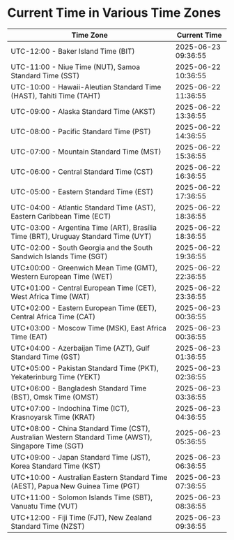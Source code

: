 # Current Time in Various Time Zones

| Time Zone | Current Time |
|-----------|--------------|
| UTC-12:00 - Baker Island Time (BIT) | 2025-06-23 09:36:55 |
| UTC-11:00 - Niue Time (NUT), Samoa Standard Time (SST) | 2025-06-22 10:36:55 |
| UTC-10:00 - Hawaii-Aleutian Standard Time (HAST), Tahiti Time (TAHT) | 2025-06-22 11:36:55 |
| UTC-09:00 - Alaska Standard Time (AKST) | 2025-06-22 13:36:55 |
| UTC-08:00 - Pacific Standard Time (PST) | 2025-06-22 14:36:55 |
| UTC-07:00 - Mountain Standard Time (MST) | 2025-06-22 15:36:55 |
| UTC-06:00 - Central Standard Time (CST) | 2025-06-22 16:36:55 |
| UTC-05:00 - Eastern Standard Time (EST) | 2025-06-22 17:36:55 |
| UTC-04:00 - Atlantic Standard Time (AST), Eastern Caribbean Time (ECT) | 2025-06-22 18:36:55 |
| UTC-03:00 - Argentina Time (ART), Brasília Time (BRT), Uruguay Standard Time (UYT) | 2025-06-22 18:36:55 |
| UTC-02:00 - South Georgia and the South Sandwich Islands Time (SGT) | 2025-06-22 19:36:55 |
| UTC±00:00 - Greenwich Mean Time (GMT), Western European Time (WET) | 2025-06-22 22:36:55 |
| UTC+01:00 - Central European Time (CET), West Africa Time (WAT) | 2025-06-22 23:36:55 |
| UTC+02:00 - Eastern European Time (EET), Central Africa Time (CAT) | 2025-06-23 00:36:55 |
| UTC+03:00 - Moscow Time (MSK), East Africa Time (EAT) | 2025-06-23 00:36:55 |
| UTC+04:00 - Azerbaijan Time (AZT), Gulf Standard Time (GST) | 2025-06-23 01:36:55 |
| UTC+05:00 - Pakistan Standard Time (PKT), Yekaterinburg Time (YEKT) | 2025-06-23 02:36:55 |
| UTC+06:00 - Bangladesh Standard Time (BST), Omsk Time (OMST) | 2025-06-23 03:36:55 |
| UTC+07:00 - Indochina Time (ICT), Krasnoyarsk Time (KRAT) | 2025-06-23 04:36:55 |
| UTC+08:00 - China Standard Time (CST), Australian Western Standard Time (AWST), Singapore Time (SGT) | 2025-06-23 05:36:55 |
| UTC+09:00 - Japan Standard Time (JST), Korea Standard Time (KST) | 2025-06-23 06:36:55 |
| UTC+10:00 - Australian Eastern Standard Time (AEST), Papua New Guinea Time (PGT) | 2025-06-23 07:36:55 |
| UTC+11:00 - Solomon Islands Time (SBT), Vanuatu Time (VUT) | 2025-06-23 08:36:55 |
| UTC+12:00 - Fiji Time (FJT), New Zealand Standard Time (NZST) | 2025-06-23 09:36:55 |
